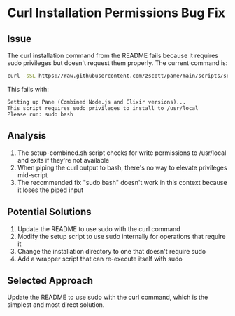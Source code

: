 # Curl Installation Permissions Bug Fix

## Issue
The curl installation command from the README fails because it requires sudo privileges but doesn't request them properly. The current command is:

```bash
curl -sSL https://raw.githubusercontent.com/zscott/pane/main/scripts/setup-combined.sh | bash
```

This fails with:
```
Setting up Pane (Combined Node.js and Elixir versions)...
This script requires sudo privileges to install to /usr/local
Please run: sudo bash
```

## Analysis
1. The setup-combined.sh script checks for write permissions to /usr/local and exits if they're not available
2. When piping the curl output to bash, there's no way to elevate privileges mid-script
3. The recommended fix "sudo bash" doesn't work in this context because it loses the piped input

## Potential Solutions
1. Update the README to use sudo with the curl command
2. Modify the setup script to use sudo internally for operations that require it
3. Change the installation directory to one that doesn't require sudo
4. Add a wrapper script that can re-execute itself with sudo

## Selected Approach
Update the README to use sudo with the curl command, which is the simplest and most direct solution.